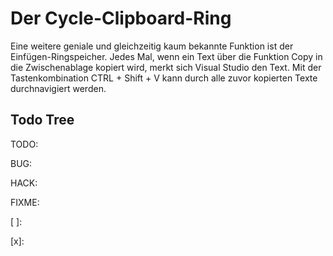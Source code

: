 
# Der Cycle-Clipboard-Ring

Eine weitere geniale und gleichzeitig kaum bekannte Funktion ist der Einfügen-Ringspeicher. Jedes Mal, wenn ein Text über die Funktion Copy in die Zwischenablage kopiert wird, merkt sich Visual Studio den Text. Mit der Tastenkombination CTRL + Shift + V kann durch alle zuvor kopierten Texte durchnavigiert werden.


## Todo Tree

TODO:

BUG:

HACK:

FIXME:

[ ]:

[x]:



